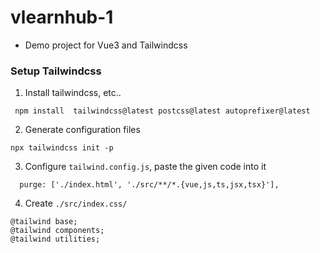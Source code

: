 # vlearnhub-1

- Demo project for Vue3 and Tailwindcss

### Setup Tailwindcss

1. Install tailwindcss, etc..

```
 npm install  tailwindcss@latest postcss@latest autoprefixer@latest
```

2.  Generate configuration files

```
npx tailwindcss init -p
```

3. Configure `tailwind.config.js`, paste the given code into it

```
  purge: ['./index.html', './src/**/*.{vue,js,ts,jsx,tsx}'],

```

4. Create `./src/index.css/`

```
@tailwind base;
@tailwind components;
@tailwind utilities;
```
